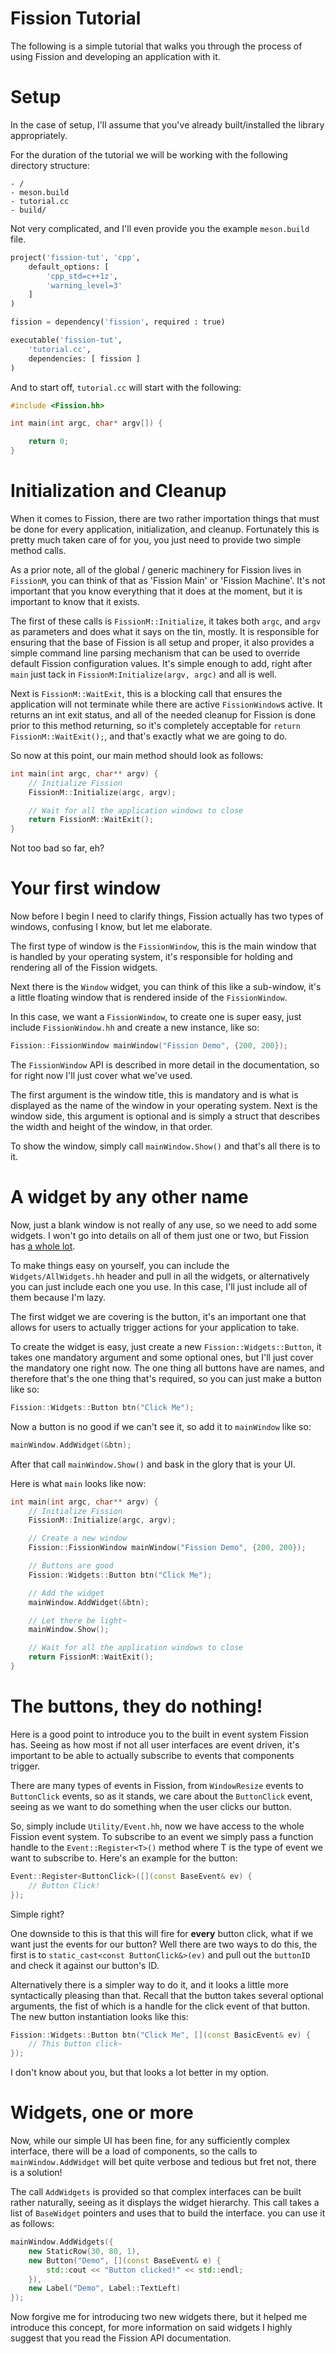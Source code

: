 # Fission Tutorial
The following is a simple tutorial that walks you through the process of using Fission and developing an application with it.

# Setup
In the case of setup, I'll assume that you've already built/installed the library appropriately.

For the duration of the tutorial we will be working with the following directory structure:
```
- /
- meson.build
- tutorial.cc
- build/
```

Not very complicated, and I'll even provide you the example `meson.build` file.

```py
project('fission-tut', 'cpp',
	default_options: [
		'cpp_std=c++1z',
		'warning_level=3'
	]
)

fission = dependency('fission', required : true)

executable('fission-tut',
	'tutorial.cc',
	dependencies: [ fission ]
)
```

And to start off, `tutorial.cc` will start with the following:

```cpp
#include <Fission.hh>

int main(int argc, char* argv[]) {

	return 0;
}
```

# Initialization and Cleanup
When it comes to Fission, there are two rather importation things that must be done for every application, initialization, and cleanup. Fortunately this is pretty much taken care of for you, you just need to provide two simple method calls.

As a prior note, all of the global / generic machinery for Fission lives in `FissionM`, you can think of that as 'Fission Main' or 'Fission Machine'. It's not important that you know everything that it does at the moment, but it is important to know that it exists.

The first of these calls is `FissionM::Initialize`, it takes both `argc`, and `argv` as parameters and does what it says on the tin, mostly. It is responsible for ensuring that the base of Fission is all setup and proper, it also provides a simple command line parsing mechanism that can be used to override default Fission configuration values. It's simple enough to add, right after `main` just tack in `FissionM:Initialize(argv, argc)` and all is well.

Next is `FissionM::WaitExit`, this is a blocking call that ensures the application will not terminate while there are active `FissionWindow`s active. It returns an int exit status, and all of the needed cleanup for Fission is done prior to this method returning, so it's completely acceptable for `return FissionM::WaitExit();`, and that's exactly what we are going to do.

So now at this point, our main method should look as follows:
```cpp
int main(int argc, char** argv) {
	// Initialize Fission
	FissionM::Initialize(argc, argv);

	// Wait for all the application windows to close
	return FissionM::WaitExit();
}
```

Not too bad so far, eh?

# Your first window
Now before I begin I need to clarify things, Fission actually has two types of windows, confusing  I know, but let me elaborate.

The first type of window is the `FissionWindow`, this is the main window that is handled by your operating system, it's responsible for holding and rendering all of the Fission widgets.

Next there is the `Window` widget, you can think of this like a sub-window, it's a little floating window that is rendered inside of the `FissionWindow`.


In this case, we want a `FissionWindow`, to create one is super easy, just include `FissionWindow.hh` and create a new instance, like so:
```cpp
Fission::FissionWindow mainWindow("Fission Demo", {200, 200});
```

The `FissionWindow` API is described in more detail in the documentation, so for right now I'll just cover what we've used.

The first argument is the window title, this is mandatory and is what is displayed as the  name of the window in your operating system. Next is the window side, this argument is optional and is simply a struct that describes the width and height of the window, in that order.

To show the window, simply call `mainWindow.Show()` and that's all there is to it.

# A widget by any other name
Now, just a blank window is not really of any use, so we need to add some widgets. I won't go into details on all of them just one or two, but Fission has [a whole lot](WidgetList.md).

To make things easy on yourself, you can include the `Widgets/AllWidgets.hh` header and pull in all the widgets, or alternatively you can just include each one you use. In this case, I'll just include all of them because I'm lazy.

The first widget we are covering is the button, it's an important one that allows for users to actually trigger actions for your application to take.

To create the widget is easy, just create a new `Fission::Widgets::Button`, it takes one mandatory argument and some optional ones, but I'll just cover the mandatory one right now. The one thing all buttons have are names, and therefore that's the one thing that's required, so you can just make a button like so:
```cpp
Fission::Widgets::Button btn("Click Me");
```

Now a button is no good if we can't see it, so add it to `mainWindow` like so:
```cpp
mainWindow.AddWidget(&btn);
```

After that call `mainWindow.Show()` and bask in the glory that is your UI.

Here is what `main` looks like now:
```cpp
int main(int argc, char** argv) {
	// Initialize Fission
	FissionM::Initialize(argc, argv);

	// Create a new window
	Fission::FissionWindow mainWindow("Fission Demo", {200, 200});

	// Buttons are good
	Fission::Widgets::Button btn("Click Me");

	// Add the widget
	mainWindow.AddWidget(&btn);

	// Let there be light~
	mainWindow.Show();

	// Wait for all the application windows to close
	return FissionM::WaitExit();
}
```
# The buttons, they do nothing!
Here is a good point to introduce you to the built in event system Fission has. Seeing as how most if not all user interfaces are event driven, it's important to be able to actually subscribe to events that components trigger.

There are many types of events in Fission, from `WindowResize` events to `ButtonClick` events, so as it stands, we care about the `ButtonClick` event, seeing as we want to do something when the user clicks our button.

So, simply include `Utility/Event.hh`, now we have access to the whole Fission event system. To subscribe to an event we simply pass a function handle to the `Event::Register<T>()` method where T is the type of event we want to subscribe to. Here's an example for the button:
```cpp
Event::Register<ButtonClick>([](const BaseEvent& ev) {
	// Button Click!
});
```

Simple right?

One downside to this is that this will fire for **every** button click, what if we want just the events for our button? Well there are two ways to do this, the first is to `static_cast<const ButtonClick&>(ev)` and pull out the `buttonID` and check it against our button's ID.

Alternatively there is a simpler way to do it, and it looks a little more syntactically pleasing than that. Recall that the button takes several optional arguments, the fist of which is a handle for the click event of that button. The new button instantiation looks like this:
```cpp
Fission::Widgets::Button btn("Click Me", [](const BasicEvent& ev) {
	// This button click~
});
```

I don't know about you, but that looks a lot better in my option.

# Widgets, one or more
Now, while our simple UI has been fine, for any sufficiently complex interface, there will be a load of components, so the calls to `mainWindow.AddWidget` will bet quite verbose and tedious but fret not, there is a solution!

The call `AddWidgets` is provided so that complex interfaces can be built rather naturally, seeing as it displays the widget hierarchy. This call takes a list of `BaseWidget` pointers and uses that to build the interface. you can use it as follows:
```cpp
mainWindow.AddWidgets({
	new StaticRow(30, 80, 1),
	new Button("Demo", [](const BaseEvent& e) {
		std::cout << "Button clicked!" << std::endl;
	}),
	new Label("Demo", Label::TextLeft)
});
```

Now forgive me for introducing two new widgets there, but it helped me introduce this concept, for more information on said widgets I highly suggest that you read the Fission API documentation.